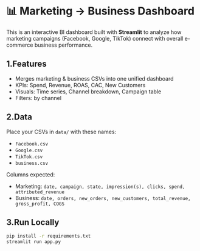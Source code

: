 # 📊 Marketing → Business Dashboard

This is an interactive BI dashboard built with **Streamlit** to analyze how marketing campaigns (Facebook, Google, TikTok) connect with overall e-commerce business performance.

## 1.Features
- Merges marketing & business CSVs into one unified dashboard
- KPIs: Spend, Revenue, ROAS, CAC, New Customers
- Visuals: Time series, Channel breakdown, Campaign table
- Filters: by channel

## 2.Data
Place your CSVs in `data/` with these names:
- `Facebook.csv`
- `Google.csv`
- `TikTok.csv`
- `business.csv`

Columns expected:
- Marketing: `date, campaign, state, impression(s), clicks, spend, attributed_revenue`
- Business: `date, orders, new_orders, new_customers, total_revenue, gross_profit, COGS`

## 3.Run Locally
```bash
pip install -r requirements.txt
streamlit run app.py
